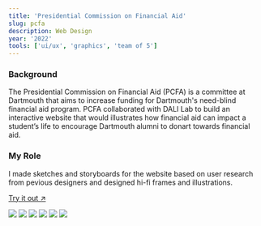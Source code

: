 ```yaml
---
title: 'Presidential Commission on Financial Aid'
slug: pcfa
description: Web Design
year: '2022'
tools: ['ui/ux', 'graphics', 'team of 5']
---
```

### Background

The Presidential Commission on Financial Aid (PCFA) is a committee at Dartmouth that aims to increase funding for Dartmouth's need-blind financial aid program. PCFA collaborated with DALI Lab to build an interactive website that would illustrates how financial aid can impact a student’s life to encourage Dartmouth alumni to donart towards financial aid. 

### My Role

I made sketches and storyboards for the website based on user research from pevious designers and designed hi-fi frames and illustrations.

<a class="link" href="https://shapethefuture.dartmouth.edu/">Try it out ↗</a>

<div class="flex flex-col space-y-6">
  <img src="/assets/pcfa/pcfa1.png">
  <img src="/assets/pcfa/pcfa2.png">
  <img src="/assets/pcfa/pcfa3.png">
  <img src="/assets/pcfa/pcfa4.png">
  <img src="/assets/pcfa/pcfa5.png">
  <img src="/assets/pcfa/pcfa6.png">

</div>